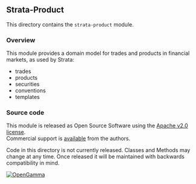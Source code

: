 Strata-Product
--------------
This directory contains the `strata-product` module.

### Overview

This module provides a domain model for trades and products in financial markets, as used by Strata:

* trades
* products
* securities
* conventions
* templates


### Source code

This module is released as Open Source Software using the
[Apache v2.0 license](http://www.apache.org/licenses/LICENSE-2.0.html).  
Commercial support is [available](http://www.opengamma.com/) from the authors.

Code in this directory is not currently released.
Classes and Methods may change at any time.
Once released it will be maintained with backwards compatibility in mind.

[![OpenGamma](http://developers.opengamma.com/res/display/default/chrome/masthead_logo.png "OpenGamma")](http://www.opengamma.com)
